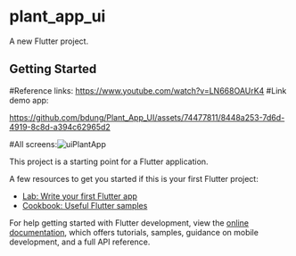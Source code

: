 # plant_app_ui

A new Flutter project.

## Getting Started
#Reference links: https://www.youtube.com/watch?v=LN668OAUrK4
#Link demo app: 

https://github.com/bdung/Plant_App_UI/assets/74477811/8448a253-7d6d-4919-8c8d-a394c62965d2

#All screens:![uiPlantApp](https://github.com/bdung/Plant_App_UI/assets/74477811/ecc09e7e-580c-441f-b039-852d3a303e67)
 

This project is a starting point for a Flutter application.

A few resources to get you started if this is your first Flutter project:

- [Lab: Write your first Flutter app](https://docs.flutter.dev/get-started/codelab)
- [Cookbook: Useful Flutter samples](https://docs.flutter.dev/cookbook)

For help getting started with Flutter development, view the
[online documentation](https://docs.flutter.dev/), which offers tutorials,
samples, guidance on mobile development, and a full API reference.

